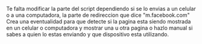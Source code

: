 ﻿Te falta modificar la parte del script dependiendo si se lo envias a un celular o a una computadora, la parte de redireccion que dice "m.facebook.com"
Crea una eventualidad para que detecte si la pagina esta siendo mostrada en un celular o computadora y mostrar una u otra pagina o hazlo manual si sabes a quien lo estas enviando y que dispositivo esta utilizando.